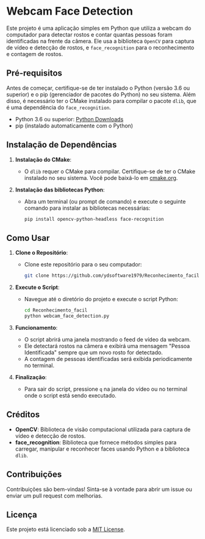 # Webcam Face Detection

Este projeto é uma aplicação simples em Python que utiliza a webcam do computador para detectar rostos e contar quantas pessoas foram identificadas na frente da câmera. Ele usa a biblioteca `OpenCV` para captura de vídeo e detecção de rostos, e `face_recognition` para o reconhecimento e contagem de rostos.

## Pré-requisitos

Antes de começar, certifique-se de ter instalado o Python (versão 3.6 ou superior) e o pip (gerenciador de pacotes do Python) no seu sistema. Além disso, é necessário ter o CMake instalado para compilar o pacote `dlib`, que é uma dependência do `face_recognition`.

- Python 3.6 ou superior: [Python Downloads](https://www.python.org/downloads/)
- pip (instalado automaticamente com o Python)

## Instalação de Dependências

1. **Instalação do CMake**:
   - O `dlib` requer o CMake para compilar. Certifique-se de ter o CMake instalado no seu sistema. Você pode baixá-lo em [cmake.org](https://cmake.org/download/).

2. **Instalação das bibliotecas Python**:
   - Abra um terminal (ou prompt de comando) e execute o seguinte comando para instalar as bibliotecas necessárias:

     ```bash
     pip install opencv-python-headless face-recognition
     ```

## Como Usar

1. **Clone o Repositório**:
   - Clone este repositório para o seu computador:

     ```bash
     git clone https://github.com/ydsoftware1979/Reconhecimento_facil.git
     ```

2. **Execute o Script**:
   - Navegue até o diretório do projeto e execute o script Python:

     ```bash
     cd Reconhecimento_facil
     python webcam_face_detection.py
     ```

3. **Funcionamento**:
   - O script abrirá uma janela mostrando o feed de vídeo da webcam.
   - Ele detectará rostos na câmera e exibirá uma mensagem "Pessoa Identificada" sempre que um novo rosto for detectado.
   - A contagem de pessoas identificadas será exibida periodicamente no terminal.

4. **Finalização**:
   - Para sair do script, pressione `q` na janela do vídeo ou no terminal onde o script está sendo executado.

## Créditos

- **OpenCV**: Biblioteca de visão computacional utilizada para captura de vídeo e detecção de rostos.
- **face_recognition**: Biblioteca que fornece métodos simples para carregar, manipular e reconhecer faces usando Python e a biblioteca `dlib`.

## Contribuições

Contribuições são bem-vindas! Sinta-se à vontade para abrir um issue ou enviar um pull request com melhorias.

## Licença

Este projeto está licenciado sob a [MIT License](LICENSE).
